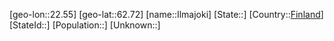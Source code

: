 ﻿---
location: [62.72,22.55]
type: City
tags:
- geo/City


SpocWebEntityId: 31099
isDeleted: false
confidential: public

---
[geo-lon::22.55]
[geo-lat::62.72]
[name::Ilmajoki]
[State::]
[Country::[Finland](geo/Continent/Europe/Finland.md)]
[StateId::]
[Population::]
[Unknown::]

